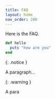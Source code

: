 ```yaml
---
title: FAQ
layout: home
nav_order: 200
---
```


Here is the FAQ.

```rb
def hello
  puts "how are you"
end
```

{: .notice }

A paragraph...

{: .warning }

A para